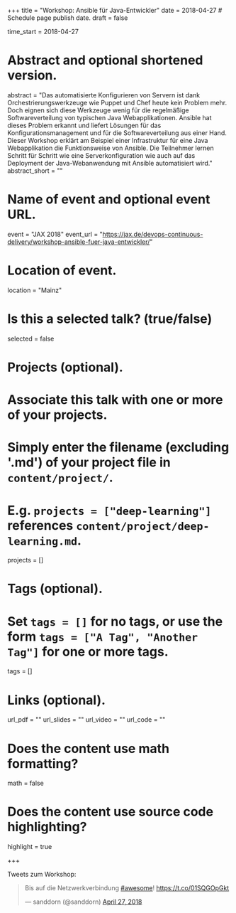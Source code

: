 +++
title = "Workshop: Ansible für Java-Entwickler"
date = 2018-04-27  # Schedule page publish date.
draft = false

time_start = 2018-04-27

# Abstract and optional shortened version.
abstract = "Das automatisierte Konfigurieren von Servern ist dank Orchestrierungswerkzeuge wie Puppet und Chef heute kein Problem mehr. Doch eignen sich diese Werkzeuge wenig für die regelmäßige Softwareverteilung von typischen Java Webapplikationen. Ansible hat dieses Problem erkannt und liefert Lösungen für das Konfigurationsmanagement und für die Softwareverteilung aus einer Hand. Dieser Workshop erklärt am Beispiel einer Infrastruktur für eine Java Webapplikation die Funktionsweise von Ansible. Die Teilnehmer lernen Schritt für Schritt wie eine Serverkonfiguration wie auch auf das Deployment der Java-Webanwendung mit Ansible automatisiert wird."
abstract_short = ""

# Name of event and optional event URL.
event = "JAX 2018"
event_url = "https://jax.de/devops-continuous-delivery/workshop-ansible-fuer-java-entwickler/"

# Location of event.
location = "Mainz"

# Is this a selected talk? (true/false)
selected = false

# Projects (optional).
#   Associate this talk with one or more of your projects.
#   Simply enter the filename (excluding '.md') of your project file in `content/project/`.
#   E.g. `projects = ["deep-learning"]` references `content/project/deep-learning.md`.
projects = []

# Tags (optional).
#   Set `tags = []` for no tags, or use the form `tags = ["A Tag", "Another Tag"]` for one or more tags.
tags = []

# Links (optional).
url_pdf = ""
url_slides = ""
url_video = ""
url_code = ""

# Does the content use math formatting?
math = false

# Does the content use source code highlighting?
highlight = true


+++

Tweets zum Workshop:


<blockquote class="twitter-tweet" data-partner="tweetdeck"><p lang="de" dir="ltr">Bis auf die Netzwerkverbindung <a href="https://twitter.com/hashtag/awesome?src=hash&amp;ref_src=twsrc%5Etfw">#awesome</a>! <a href="https://t.co/01SQGOpGkt">https://t.co/01SQGOpGkt</a></p>&mdash; sanddorn (@sanddorn) <a href="https://twitter.com/sanddorn/status/989935330206867457?ref_src=twsrc%5Etfw">April 27, 2018</a></blockquote>
<script async src="https://platform.twitter.com/widgets.js" charset="utf-8"></script>
